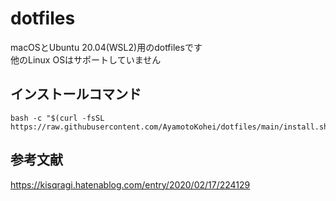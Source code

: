 # dotfiles
macOSとUbuntu 20.04(WSL2)用のdotfilesです<br>
他のLinux OSはサポートしていません<br>

## インストールコマンド
```script
bash -c "$(curl -fsSL https://raw.githubusercontent.com/AyamotoKohei/dotfiles/main/install.sh)"
```

## 参考文献
https://kisqragi.hatenablog.com/entry/2020/02/17/224129<br>
